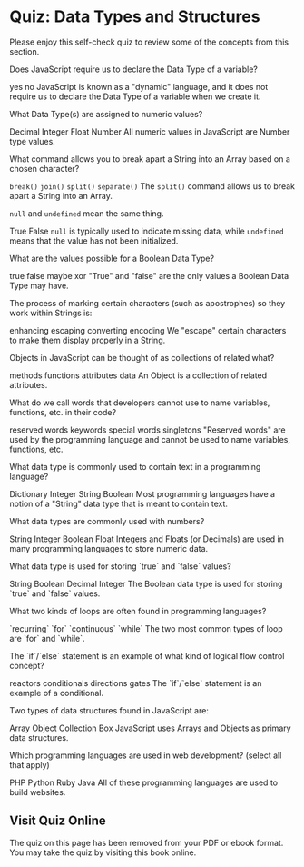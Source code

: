 # Quiz: Data Types and Structures

Please enjoy this self-check quiz to review some of the concepts from this section.

<quiz name="">
    <question>
        <p>Does JavaScript require us to declare the Data Type of a variable?</p>
        <answer>yes</answer>
        <answer correct>no</answer>
        <explanation>JavaScript is known as a "dynamic" language, and it does not require us to declare the Data Type of a variable when we create it.</explanation>
    </question>
    <question>
        <p>What Data Type(s) are assigned to numeric values?</p>
        <answer>Decimal</answer>
        <answer>Integer</answer>
        <answer>Float</answer>
        <answer correct>Number</answer>
        <explanation>All numeric values in JavaScript are Number type values.</explanation>
    </question>
    <question>
        <p>What command allows you to break apart a String into an Array based on a chosen character?</p>
        <answer><code>break()</code></answer>
        <answer><code>join()</code></answer>
        <answer correct><code>split()</code></answer>
        <answer><code>separate()</code></answer>
        <explanation>The <code>split()</code> command allows us to break apart a String into an Array.</explanation>
    </question>
    <question>
        <p><code>null</code> and <code>undefined</code> mean the same thing.</p>
        <answer>True</answer>
        <answer correct>False</answer>
        <explanation><code>null</code> is typically used to indicate missing data, while <code>undefined</code> means that the value has not been initialized.</explanation>
    </question>
    <question multiple>
        <p>What are the values possible for a Boolean Data Type?</p>
        <answer correct>true</answer>
        <answer correct>false</answer>
        <answer>maybe</answer>
        <answer>xor</answer>
        <explanation>"True" and "false" are the only values a Boolean Data Type may have.</explanation>
    </question>
    <question>
        <p>The process of marking certain characters (such as apostrophes) so they work within Strings is:</p>
        <answer>enhancing</answer>
        <answer correct>escaping</answer>
        <answer>converting</answer>
        <answer>encoding</answer>
        <explanation>We "escape" certain characters to make them display properly in a String.</explanation>
    </question>
    <question>
        <p>Objects in JavaScript can be thought of as collections of related what?</p>
        <answer>methods</answer>
        <answer>functions</answer>
        <answer correct>attributes</answer>
        <answer>data</answer>
        <explanation>An Object is a collection of related attributes.</explanation>
    </question>
    <question>
        <p>What do we call words that developers cannot use to name variables, functions, etc. in their code?</p>
        <answer correct>reserved words</answer>
        <answer>keywords</answer>
        <answer>special words</answer>
        <answer>singletons</answer>
        <explanation>"Reserved words" are used by the programming language and cannot be used to name variables, functions, etc.</explanation>
    </question>
    <question>
        <p>What data type is commonly used to contain text in a programming language?</p>
        <answer>Dictionary</answer>
        <answer>Integer</answer>
        <answer correct>String</answer>
        <answer>Boolean</answer>
        <explanation>Most programming languages have a notion of a "String" data type that is meant to contain text.</explanation>
    </question>
    <question multiple>
        <p>What data types are commonly used with numbers?</p>
        <answer>String</answer>
        <answer correct>Integer</answer>
        <answer>Boolean</answer>
        <answer correct>Float</answer>
        <explanation>Integers and Floats (or Decimals) are used in many programming languages to store numeric data.</explanation>
    </question>    
    <question>
        <p>What data type is used for storing `true` and `false` values?</p>
        <answer>String</answer>
        <answer correct>Boolean</answer>
        <answer>Decimal</answer>
        <answer>Integer</answer>
        <explanation>The Boolean data type is used for storing `true` and `false` values.</explanation>
    </question>  
    <question multiple>
        <p>What two kinds of loops are often found in programming languages?</p>
        <answer>`recurring`</answer>
        <answer correct>`for`</answer>
        <answer>`continuous`</answer>
        <answer correct>`while`</answer>
        <explanation>The two most common types of loop are `for` and `while`.</explanation>
    </question>  
    <question>
        <p>The `if`/`else` statement is an example of what kind of logical flow control concept?</p>
        <answer>reactors</answer>
        <answer correct>conditionals</answer>
        <answer>directions</answer>
        <answer>gates</answer>
        <explanation>The `if`/`else` statement is an example of a conditional.</explanation>
    </question>  
    <question multiple>
        <p>Two types of data structures found in JavaScript are:</p>
        <answer correct>Array</answer>
        <answer correct>Object</answer>
        <answer>Collection</answer>
        <answer>Box</answer>
        <explanation>JavaScript uses Arrays and Objects as primary data structures.</explanation>
    </question>  
    <question multiple>
        <p>Which programming languages are used in web development? (select all that apply)</p>
        <answer correct>PHP</answer>
        <answer correct>Python</answer>
        <answer correct>Ruby</answer>
        <answer correct>Java</answer>
        <explanation>All of these programming languages are used to build websites.</explanation>
    </question>  
</quiz>

<div class="no-quiz">
     <h2>Visit Quiz Online</h2>
     <p> 
         The quiz on this page has been removed from your PDF 
         or ebook format. You may take the quiz by visiting
         this book online.
     </p>
</div>
